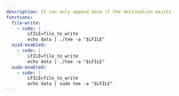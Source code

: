 ```yaml
---
description: It can only append data if the destination exists.
functions:
  file-write:
    - code: |
        LFILE=file_to_write
        echo data | ./tee -a "$LFILE"
  suid-enabled:
    - code: |
        LFILE=file_to_write
        echo data | ./tee -a "$LFILE"
  sudo-enabled:
    - code: |
        LFILE=file_to_write
        echo data | sudo tee -a "$LFILE"
---
```

